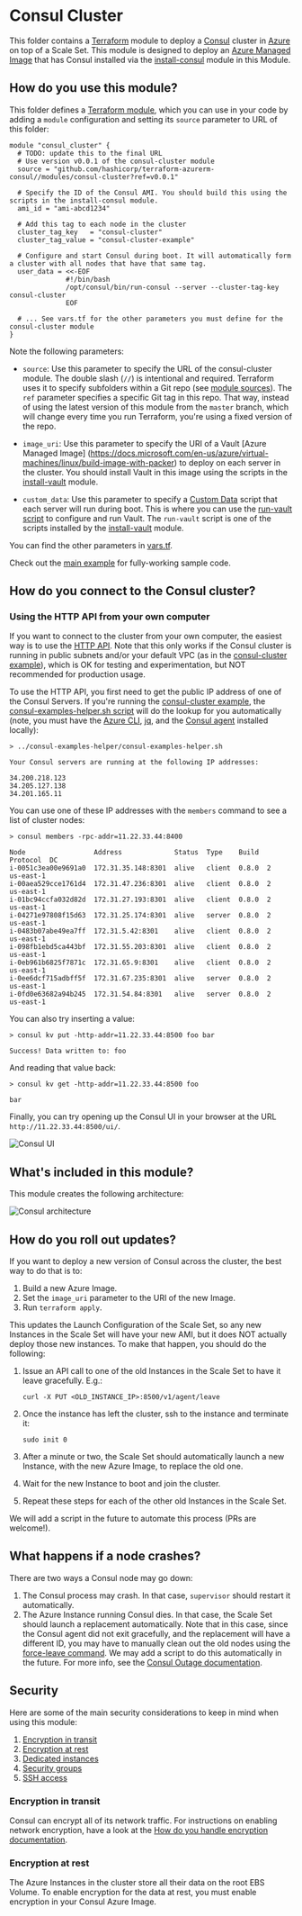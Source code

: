 # Consul Cluster

This folder contains a [Terraform](https://www.terraform.io/) module to deploy a 
[Consul](https://www.consul.io/) cluster in [Azure](https://azure.microsoft.com/) on top of a Scale Set. This module 
is designed to deploy an [Azure Managed Image](https://docs.microsoft.com/en-us/azure/virtual-machines/linux/build-image-with-packer) 
that has Consul installed via the [install-consul](https://github.com/hashicorp/terraform-azurerm-consul/tree/master/modules/install-consul) module in this Module.

## How do you use this module?

This folder defines a [Terraform module](https://www.terraform.io/docs/modules/usage.html), which you can use in your
code by adding a `module` configuration and setting its `source` parameter to URL of this folder:

```hcl
module "consul_cluster" {
  # TODO: update this to the final URL
  # Use version v0.0.1 of the consul-cluster module
  source = "github.com/hashicorp/terraform-azurerm-consul//modules/consul-cluster?ref=v0.0.1"

  # Specify the ID of the Consul AMI. You should build this using the scripts in the install-consul module.
  ami_id = "ami-abcd1234"
  
  # Add this tag to each node in the cluster
  cluster_tag_key   = "consul-cluster"
  cluster_tag_value = "consul-cluster-example"
  
  # Configure and start Consul during boot. It will automatically form a cluster with all nodes that have that same tag. 
  user_data = <<-EOF
              #!/bin/bash
              /opt/consul/bin/run-consul --server --cluster-tag-key consul-cluster
              EOF
  
  # ... See vars.tf for the other parameters you must define for the consul-cluster module
}
```

Note the following parameters:

* `source`: Use this parameter to specify the URL of the consul-cluster module. The double slash (`//`) is intentional 
  and required. Terraform uses it to specify subfolders within a Git repo (see [module 
  sources](https://www.terraform.io/docs/modules/sources.html)). The `ref` parameter specifies a specific Git tag in 
  this repo. That way, instead of using the latest version of this module from the `master` branch, which 
  will change every time you run Terraform, you're using a fixed version of the repo.

* `image_uri`: Use this parameter to specify the URI of a Vault [Azure Managed Image]
(https://docs.microsoft.com/en-us/azure/virtual-machines/linux/build-image-with-packer) to deploy on each server in the 
cluster. You should install Vault in this image using the scripts in the [install-vault](https://github.com/hashicorp/terraform-azurerm-consul/tree/master/modules/install-vault) module.
  
* `custom_data`: Use this parameter to specify a [Custom 
  Data](https://docs.microsoft.com/en-us/azure/virtual-machines/windows/classic/inject-custom-data) script that each
  server will run during boot. This is where you can use the [run-vault script](https://github.com/hashicorp/terraform-azurerm-consul/tree/master/modules/run-vault) to configure and 
  run Vault. The `run-vault` script is one of the scripts installed by the [install-vault](https://github.com/hashicorp/terraform-azurerm-consul/tree/master/modules/install-vault) 
  module. 

You can find the other parameters in [vars.tf](vars.tf).

Check out the [main example](https://github.com/hashicorp/terraform-azurerm-consul/tree/master/MAIN.md) for fully-working sample code. 


## How do you connect to the Consul cluster?

### Using the HTTP API from your own computer

If you want to connect to the cluster from your own computer, the easiest way is to use the [HTTP 
API](https://www.consul.io/docs/agent/http.html). Note that this only works if the Consul cluster is running in public 
subnets and/or your default VPC (as in the [consul-cluster example](https://github.com/hashicorp/terraform-azurerm-consul/tree/master/examples/consul-cluster)), which is OK for testing
and experimentation, but NOT recommended for production usage.

To use the HTTP API, you first need to get the public IP address of one of the Consul Servers. If you're running the [consul-cluster example](https://github.com/hashicorp/terraform-azurerm-consul/tree/master/examples/consul-cluster), the 
[consul-examples-helper.sh script](https://github.com/hashicorp/terraform-azurerm-consul/tree/master/examples/consul-examples-helper/consul-examples-helper.sh) will do the lookup 
for you automatically (note, you must have the [Azure CLI](https://docs.microsoft.com/en-us/cli/azure/install-azure-cli?view=azure-cli-latest), 
[jq](https://stedolan.github.io/jq/), and the [Consul agent](https://www.consul.io/) installed locally):

```
> ../consul-examples-helper/consul-examples-helper.sh

Your Consul servers are running at the following IP addresses:

34.200.218.123
34.205.127.138
34.201.165.11
```

You can use one of these IP addresses with the `members` command to see a list of cluster nodes:

```
> consul members -rpc-addr=11.22.33.44:8400

Node                 Address             Status  Type    Build  Protocol  DC
i-0051c3ea00e9691a0  172.31.35.148:8301  alive   client  0.8.0  2         us-east-1
i-00aea529cce1761d4  172.31.47.236:8301  alive   client  0.8.0  2         us-east-1
i-01bc94ccfa032d82d  172.31.27.193:8301  alive   client  0.8.0  2         us-east-1
i-04271e97808f15d63  172.31.25.174:8301  alive   server  0.8.0  2         us-east-1
i-0483b07abe49ea7ff  172.31.5.42:8301    alive   client  0.8.0  2         us-east-1
i-098fb1ebd5ca443bf  172.31.55.203:8301  alive   client  0.8.0  2         us-east-1
i-0eb961b6825f7871c  172.31.65.9:8301    alive   client  0.8.0  2         us-east-1
i-0ee6dcf715adbff5f  172.31.67.235:8301  alive   server  0.8.0  2         us-east-1
i-0fd0e63682a94b245  172.31.54.84:8301   alive   server  0.8.0  2         us-east-1
```

You can also try inserting a value:

```
> consul kv put -http-addr=11.22.33.44:8500 foo bar

Success! Data written to: foo
```

And reading that value back:
 
```
> consul kv get -http-addr=11.22.33.44:8500 foo

bar
```

Finally, you can try opening up the Consul UI in your browser at the URL `http://11.22.33.44:8500/ui/`.

![Consul UI](https://raw.githubusercontent.com/hashicorp/terraform-azurerm-consul/master/_docs/consul-ui-screenshot.png)


## What's included in this module?

This module creates the following architecture:

![Consul architecture](/_docs/architecture.png)

## How do you roll out updates?

If you want to deploy a new version of Consul across the cluster, the best way to do that is to:

1. Build a new Azure Image.
1. Set the `image_uri` parameter to the URI of the new Image.
1. Run `terraform apply`.

This updates the Launch Configuration of the Scale Set, so any new Instances in the Scale Set will have your new AMI, 
but it does NOT actually deploy those new instances. To make that happen, you should do the following:

1. Issue an API call to one of the old Instances in the Scale Set to have it leave gracefully. E.g.:

    ```
    curl -X PUT <OLD_INSTANCE_IP>:8500/v1/agent/leave
    ```
    
1. Once the instance has left the cluster, ssh to the instance and terminate it:
 
    ```
    sudo init 0
    ```

1. After a minute or two, the Scale Set should automatically launch a new Instance, with the new Azure Image, to replace the old one.

1. Wait for the new Instance to boot and join the cluster.

1. Repeat these steps for each of the other old Instances in the Scale Set.
   
We will add a script in the future to automate this process (PRs are welcome!).


## What happens if a node crashes?

There are two ways a Consul node may go down:
 
1. The Consul process may crash. In that case, `supervisor` should restart it automatically.
1. The Azure Instance running Consul dies. In that case, the Scale Set should launch a replacement automatically. 
   Note that in this case, since the Consul agent did not exit gracefully, and the replacement will have a different ID,
   you may have to manually clean out the old nodes using the [force-leave
   command](https://www.consul.io/docs/commands/force-leave.html). We may add a script to do this 
   automatically in the future. For more info, see the [Consul Outage 
   documentation](https://www.consul.io/docs/guides/outage.html).



## Security

Here are some of the main security considerations to keep in mind when using this module:

1. [Encryption in transit](#encryption-in-transit)
1. [Encryption at rest](#encryption-at-rest)
1. [Dedicated instances](#dedicated-instances)
1. [Security groups](#security-groups)
1. [SSH access](#ssh-access)


### Encryption in transit

Consul can encrypt all of its network traffic. For instructions on enabling network encryption, have a look at the
[How do you handle encryption documentation](https://github.com/hashicorp/terraform-azurerm-consul/tree/master/modules/run-consul#how-do-you-handle-encryption).


### Encryption at rest

The Azure Instances in the cluster store all their data on the root EBS Volume. To enable encryption for the data at
rest, you must enable encryption in your Consul Azure Image. 
